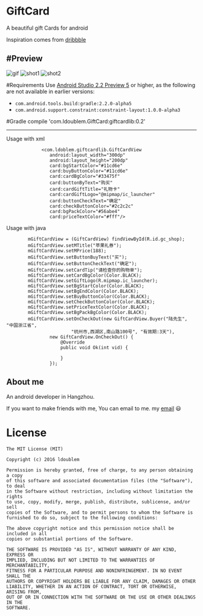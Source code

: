 # GiftCard
A beautiful gift Cards for android

Inspiration comes from [dribbble](https://dribbble.com/shots/2045026-Gift-Card)

#Preview
---
![gif](https://github.com/ldoublem/GiftCard/blob/master/screenshot/shot.gif)
![shot1](https://github.com/ldoublem/GiftCard/blob/master/screenshot/shot1.png)
![shot2](https://github.com/ldoublem/GiftCard/blob/master/screenshot/shot2.png)

#Requirements
Use [Android Studio 2.2 Preview 5](http://tools.android.com/download/studio/canary/latest) or higher, as the following are not available in earlier versions:

* `com.android.tools.build:gradle:2.2.0-alpha5`
* `com.android.support.constraint:constraint-layout:1.0.0-alpha3`

#Gradle
compile 'com.ldoublem.GiftCard:giftcardlib:0.2'

---
Usage with xml
```
             <com.ldoblem.giftcardlib.GiftCardView
                android:layout_width="300dp"
                android:layout_height="200dp"
                card:bgStartColor="#11cd6e"
                card:buyButtonColor="#11cd6e"
                card:cardBgColor="#33475f"
                card:buttonByText="购买"
                card:cardGiftTitle="礼物卡"
                card:cardGiftLogo="@mipmap/ic_launcher"
                card:buttonCheckText="确定"
                card:checkButtonColor="#2c2c2c"
                card:bgPackColor="#56abe4"
                card:priceTextColor="#fff"/>
```
Usage with java
```
        mGiftCardView = (GiftCardView) findViewById(R.id.gc_shop);
        mGiftCardView.setMTitle("苹果礼券");
        mGiftCardView.setMPrice(188);
        mGiftCardView.setButtonBuyText("买");
        mGiftCardView.setButtonCheckText("确定");
        mGiftCardView.setCardTip("请检查你的购物单");
        mGiftCardView.setCardBgColor(Color.BLACK);
        mGiftCardView.setGiftLogo(R.mipmap.ic_launcher);
        mGiftCardView.setBgStartColor(Color.BLACK);
        mGiftCardView.setBgEndColor(Color.BLACK);
        mGiftCardView.setBuyButtonColor(Color.BLACK);
        mGiftCardView.setCheckButtonColor(Color.BLACK);
        mGiftCardView.setPriceTextColor(Color.BLACK);
        mGiftCardView.setBgPackBgColor(Color.BLACK);
        mGiftCardView.setOnCheckOut(new GiftCardView.Buyer("陆先生", "中国浙江省",
                        "杭州市,西湖区,南山路100号", "有效期:3天"),
                new GiftCardView.OnCheckOut() {
                    @Override
                    public void Ok(int vid) {
                        
                    }
                });
```

## About me

An android developer in Hangzhou.

If you want to make friends with me, You can email to me.
my [email](mailto:1227102260@qq.com) :smiley:


License
=======

    The MIT License (MIT)

	Copyright (c) 2016 ldoublem

	Permission is hereby granted, free of charge, to any person obtaining a copy
	of this software and associated documentation files (the "Software"), to deal
	in the Software without restriction, including without limitation the rights
	to use, copy, modify, merge, publish, distribute, sublicense, and/or sell
	copies of the Software, and to permit persons to whom the Software is
	furnished to do so, subject to the following conditions:

	The above copyright notice and this permission notice shall be included in all
	copies or substantial portions of the Software.

	THE SOFTWARE IS PROVIDED "AS IS", WITHOUT WARRANTY OF ANY KIND, EXPRESS OR
	IMPLIED, INCLUDING BUT NOT LIMITED TO THE WARRANTIES OF MERCHANTABILITY,
	FITNESS FOR A PARTICULAR PURPOSE AND NONINFRINGEMENT. IN NO EVENT SHALL THE
	AUTHORS OR COPYRIGHT HOLDERS BE LIABLE FOR ANY CLAIM, DAMAGES OR OTHER
	LIABILITY, WHETHER IN AN ACTION OF CONTRACT, TORT OR OTHERWISE, ARISING FROM,
	OUT OF OR IN CONNECTION WITH THE SOFTWARE OR THE USE OR OTHER DEALINGS IN THE
	SOFTWARE.







